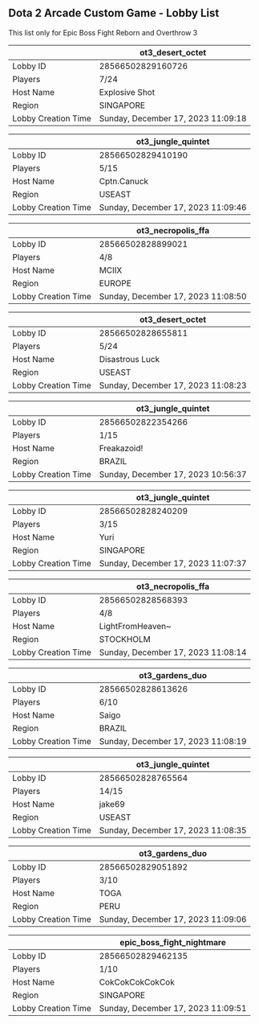 ## Dota 2 Arcade Custom Game - Lobby List

This list only for Epic Boss Fight Reborn and Overthrow 3

|  | ot3_desert_octet |
| ------ | ------ |
| Lobby ID | 28566502829160726 |
| Players | 7/24 |
| Host Name | Explosive Shot |
| Region | SINGAPORE |
| Lobby Creation Time | Sunday, December 17, 2023 11:09:18 |


|  | ot3_jungle_quintet |
| ------ | ------ |
| Lobby ID | 28566502829410190 |
| Players | 5/15 |
| Host Name | Cptn.Canuck |
| Region | USEAST |
| Lobby Creation Time | Sunday, December 17, 2023 11:09:46 |


|  | ot3_necropolis_ffa |
| ------ | ------ |
| Lobby ID | 28566502828899021 |
| Players | 4/8 |
| Host Name | MCIIX |
| Region | EUROPE |
| Lobby Creation Time | Sunday, December 17, 2023 11:08:50 |


|  | ot3_desert_octet |
| ------ | ------ |
| Lobby ID | 28566502828655811 |
| Players | 5/24 |
| Host Name | Disastrous Luck |
| Region | USEAST |
| Lobby Creation Time | Sunday, December 17, 2023 11:08:23 |


|  | ot3_jungle_quintet |
| ------ | ------ |
| Lobby ID | 28566502822354266 |
| Players | 1/15 |
| Host Name | Freakazoid! |
| Region | BRAZIL |
| Lobby Creation Time | Sunday, December 17, 2023 10:56:37 |


|  | ot3_jungle_quintet |
| ------ | ------ |
| Lobby ID | 28566502828240209 |
| Players | 3/15 |
| Host Name | Yuri |
| Region | SINGAPORE |
| Lobby Creation Time | Sunday, December 17, 2023 11:07:37 |


|  | ot3_necropolis_ffa |
| ------ | ------ |
| Lobby ID | 28566502828568393 |
| Players | 4/8 |
| Host Name | LightFromHeaven~ |
| Region | STOCKHOLM |
| Lobby Creation Time | Sunday, December 17, 2023 11:08:14 |


|  | ot3_gardens_duo |
| ------ | ------ |
| Lobby ID | 28566502828613626 |
| Players | 6/10 |
| Host Name | Saigo |
| Region | BRAZIL |
| Lobby Creation Time | Sunday, December 17, 2023 11:08:19 |


|  | ot3_jungle_quintet |
| ------ | ------ |
| Lobby ID | 28566502828765564 |
| Players | 14/15 |
| Host Name | jake69 |
| Region | USEAST |
| Lobby Creation Time | Sunday, December 17, 2023 11:08:35 |


|  | ot3_gardens_duo |
| ------ | ------ |
| Lobby ID | 28566502829051892 |
| Players | 3/10 |
| Host Name | TOGA |
| Region | PERU |
| Lobby Creation Time | Sunday, December 17, 2023 11:09:06 |


|  | epic_boss_fight_nightmare |
| ------ | ------ |
| Lobby ID | 28566502829462135 |
| Players | 1/10 |
| Host Name | CokCokCokCokCok |
| Region | SINGAPORE |
| Lobby Creation Time | Sunday, December 17, 2023 11:09:51 |


